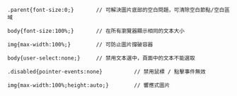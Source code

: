 ```
.parent{font-size:0;}		// 可解決圖片底部的空白問題，可清除空白節點/空白區域
```

```
body{font-size:100%;}		// 在所有瀏覽器顯示相同的文本大小
```

```
img{max-width:100%;}		// 可防止圖片撐破容器
```

```
body{user-select:none;}		// 禁用文本選中，頁面中的文本不能選取
```

```
.disabled{pointer-events:none}			// 禁用鼠標 / 點擊事件無效
```

```
img{max-width:100%;height:auto;}		// 響應式圖片
```